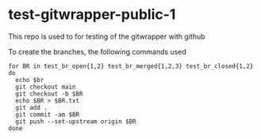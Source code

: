# test-gitwrapper-public-1

This repo is used to for testing of the gitwrapper with github

To create the branches, the following commands used

```
for BR in test_br_open{1,2} test_br_merged{1,2,3} test_br_closed{1,2}
do
  echo $br
  git checkout main
  git checkout -b $BR
  echo $BR > $BR.txt
  git add .
  git commit -am $BR
  git push --set-upstream origin $BR
done
```
